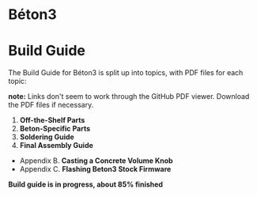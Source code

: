 # Béton3
# Build Guide

The Build Guide for Béton3 is split up into topics, with PDF files for each topic:

**note:** Links don't seem to work through the GitHub PDF viewer.  Download the PDF files if necessary.

1. **Off-the-Shelf Parts**
2. **Beton-Specific Parts**
3. **Soldering Guide**
4. **Final Assembly Guide**

- Appendix B. **Casting a Concrete Volume Knob**
- Appendix C. **Flashing Beton3 Stock Firmware**

**Build guide is in progress, about 85% finished**

